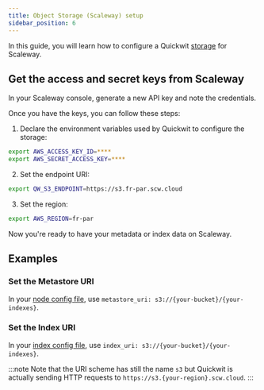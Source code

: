 ```yaml
---
title: Object Storage (Scaleway) setup
sidebar_position: 6
---
```


In this guide, you will learn how to configure a Quickwit [storage](/docs/reference/storage-uri) for Scaleway.

## Get the access and secret keys from Scaleway 

In your Scaleway console, generate a new API key and note the credentials. 

Once you have the keys, you can follow these steps:

1. Declare the environment variables used by Quickwit to configure the storage:
```bash
export AWS_ACCESS_KEY_ID=****
export AWS_SECRET_ACCESS_KEY=****
```
   
2. Set the endpoint URI: 
```bash
export QW_S3_ENDPOINT=https://s3.fr-par.scw.cloud
```

3. Set the region: 
```bash
export AWS_REGION=fr-par
```

Now you're ready to have your metadata or index data on Scaleway.


## Examples

### Set the Metastore URI

In your [node config file](/docs/configuration/node-config), use `metastore_uri: s3://{your-bucket}/{your-indexes}`.

### Set the Index URI

In your [index config file](/docs/configuration/index-config), use `index_uri: s3://{your-bucket}/{your-indexes}`.

:::note
Note that the URI scheme has still the name `s3` but Quickwit is actually sending HTTP requests to `https://s3.{your-region}.scw.cloud`.
:::

